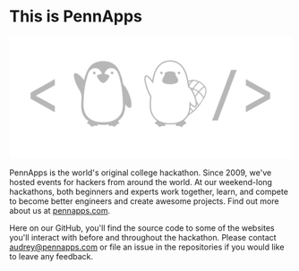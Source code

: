 # This is PennApps

![PennApps mascots waving](images/platy_pengy.png)

PennApps is the world's original college hackathon. Since 2009, we've hosted events for hackers from around the world. At our weekend-long hackathons, both beginners and experts work together, learn, and compete to become better engineers and create awesome projects. Find out more about us at [pennapps.com](https://pennapps.com/).

Here on our GitHub, you'll find the source code to some of the websites you'll interact with before and throughout the hackathon. Please contact [audrey@pennapps.com](mailto:audrey@pennapps.com) or file an issue in the repositories if you would like to leave any feedback.
